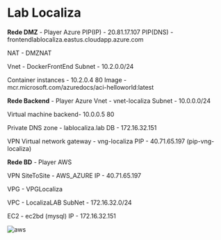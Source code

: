 # Lab Localiza

**Rede DMZ** - Player Azure
PIP(IP) - 20.81.17.107
PIP(DNS) - frontendlablocaliza.eastus.cloudapp.azure.com

NAT - DMZNAT

Vnet - DockerFrontEnd
Subnet - 10.2.0.0/24

Container instances - 10.2.0.4 80
Image - mcr.microsoft.com/azuredocs/aci-helloworld:latest



**Rede Backend** - Player Azure
Vnet - vnet-localiza
Subnet - 10.0.0.0/24

Virtual machine  backend-  10.0.0.5 80

Private DNS zone - lablocaliza.lab
DB - 172.16.32.151

VPN
Virtual network gateway - vng-localiza
PIP - 40.71.65.197 (pip-vng-localiza)



**Rede BD** - Player AWS

VPN SiteToSite - AWS_AZURE
IP - 40.71.65.197

VPG - VPGLocaliza

VPC - LocalizaLAB
SubNet - 172.16.32.0/24

EC2 - ec2bd (mysql)
IP - 172.16.32.151



![aws](https://user-images.githubusercontent.com/91168566/134672806-ec7945ef-7936-4338-9868-e99b3b782667.png)
